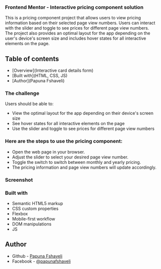 ### Frontend Mentor - Interactive pricing component solution

This is a pricing component project that allows users to view pricing information based on their selected page view numbers. Users can interact with the slider and toggle to see prices for different page view numbers. The project also provides an optimal layout for the app depending on the user's device's screen size and includes hover states for all interactive elements on the page.

## Table of contents

- [Overview](Interactive card details form)
- [Built with](HTML, CSS, JS)
- [Author](Papuna Fshaveli)

### The challenge

Users should be able to:

- View the optimal layout for the app depending on their device's screen size
- See hover states for all interactive elements on the page
- Use the slider and toggle to see prices for different page view numbers

### Here are the steps to use the pricing component:

- Open the web page in your browser.
- Adjust the slider to select your desired page view number.
- Toggle the switch to switch between monthly and yearly pricing.
- The pricing information and page view numbers will update accordingly.

### Screenshot

### Built with

- Semantic HTML5 markup
- CSS custom properties
- Flexbox
- Mobile-first workflow
- DOM manipulations
- JS

## Author

- Github - [Papuna Fshaveli](https://github.com/papunafshaveli)
- Facebook - [@papunafshaveli](https://www.facebook.com/papunafshaveli)

